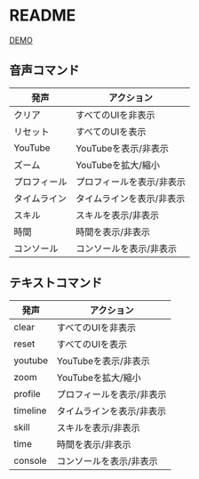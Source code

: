 # README

[DEMO](https://deerboy.github.io/timber/)

## 音声コマンド

発声|アクション
---|---
クリア|すべてのUIを非表示
リセット|すべてのUIを表示
YouTube|YouTubeを表示/非表示
ズーム|YouTubeを拡大/縮小
プロフィール|プロフィールを表示/非表示
タイムライン|タイムラインを表示/非表示
スキル|スキルを表示/非表示
時間|時間を表示/非表示
コンソール|コンソールを表示/非表示

## テキストコマンド

発声|アクション
---|---
clear|すべてのUIを非表示
reset|すべてのUIを表示
youtube|YouTubeを表示/非表示
zoom|YouTubeを拡大/縮小
profile|プロフィールを表示/非表示
timeline|タイムラインを表示/非表示
skill|スキルを表示/非表示
time|時間を表示/非表示
console|コンソールを表示/非表示
